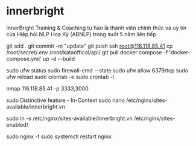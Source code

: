 # innerbright
InnerBright Training &amp; Coaching tự hào là thành viên chính thức và uy tín của Hiệp hội NLP Hoa Kỳ (ABNLP) trong suốt 5 năm liên tiếp.

git add .
git commit -m "update"
git push
ssh root@116.118.85.41
cp /root/secret/.env /root/kataoffical/api/
git pull
docker compose -f 'docker-compose.yml' up -d --build 

sudo ufw status
sudo firewall-cmd --state
sudo ufw allow 6379/tcp
sudo ufw reload
sudo crontab -e
sudo crontab -l

nmap 116.118.85.41 -p 3333,3000


sudo Distinctive feature - In-Context
sudo nano /etc/nginx/sites-available/innerbright.vn

sudo ln -s /etc/nginx/sites-available/innerbright.vn /etc/nginx/sites-enabled/

sudo nginx -t
sudo systemctl restart nginx